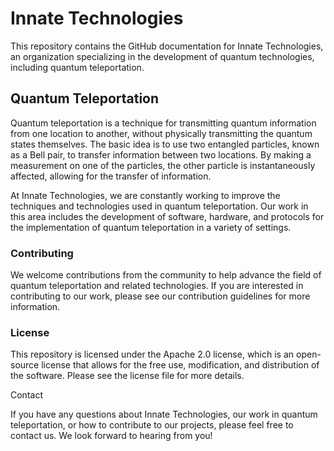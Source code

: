 # Innate Technologies

This repository contains the GitHub documentation for Innate Technologies, an organization specializing in the development of quantum technologies, including quantum teleportation.

## Quantum Teleportation

Quantum teleportation is a technique for transmitting quantum information from one location to another, without physically transmitting the quantum states themselves. The basic idea is to use two entangled particles, known as a Bell pair, to transfer information between two locations. By making a measurement on one of the particles, the other particle is instantaneously affected, allowing for the transfer of information.

At Innate Technologies, we are constantly working to improve the techniques and technologies used in quantum teleportation. Our work in this area includes the development of software, hardware, and protocols for the implementation of quantum teleportation in a variety of settings.

### Contributing

We welcome contributions from the community to help advance the field of quantum teleportation and related technologies. If you are interested in contributing to our work, please see our contribution guidelines for more information.

### License

This repository is licensed under the Apache 2.0 license, which is an open-source license that allows for the free use, modification, and distribution of the software. Please see the license file for more details.

Contact

If you have any questions about Innate Technologies, our work in quantum teleportation, or how to contribute to our projects, please feel free to contact us. We look forward to hearing from you!
